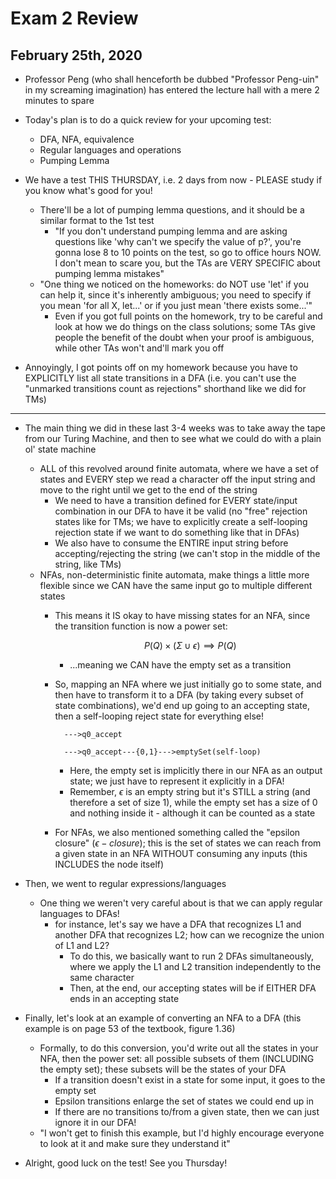 # Exam 2 Review

## February 25th, 2020

- Professor Peng (who shall henceforth be dubbed "Professor Peng-uin" in my screaming imagination) has entered the lecture hall with a mere 2 minutes to spare

- Today's plan is to do a quick review for your upcoming test:
    - DFA, NFA, equivalence
    - Regular languages and operations
    - Pumping Lemma

- We have a test THIS THURSDAY, i.e. 2 days from now - PLEASE study if you know what's good for you!
    - There'll be a lot of pumping lemma questions, and it should be a similar format to the 1st test
        - "If you don't understand pumping lemma and are asking questions like 'why can't we specify the value of p?', you're gonna lose 8 to 10 points on the test, so go to office hours NOW. I don't mean to scare you, but the TAs are VERY SPECIFIC about pumping lemma mistakes"
    - "One thing we noticed on the homeworks: do NOT use 'let' if you can help it, since it's inherently ambiguous; you need to specify if you mean 'for all X, let...' or if you just mean 'there exists some...'"
        - Even if you got full points on the homework, try to be careful and look at how we do things on the class solutions; some TAs give people the benefit of the doubt when your proof is ambiguous, while other TAs won't and'll mark you off

- Annoyingly, I got points off on my homework because you have to EXPLICITLY list all state transitions in a DFA (i.e. you can't use the "unmarked transitions count as rejections" shorthand like we did for TMs)
--------------------------------------------------------------------------------

- The main thing we did in these last 3-4 weeks was to take away the tape from our Turing Machine, and then to see what we could do with a plain ol' state machine
    - ALL of this revolved around finite automata, where we have a set of states and EVERY step we read a character off the input string and move to the right until we get to the end of the string
        - We need to have a transition defined for EVERY state/input combination in our DFA to have it be valid (no "free" rejection states like for TMs; we have to explicitly create a self-looping rejection state if we want to do something like that in DFAs)
        - We also have to consume the ENTIRE input string before accepting/rejecting the string (we can't stop in the middle of the string, like TMs)
    - NFAs, non-deterministic finite automata, make things a little more flexible since we CAN have the same input go to multiple different states
        - This means it IS okay to have missing states for an NFA, since the transition function is now a power set:

            $$
            P(Q) \times (\Sigma \cup \epsilon) \implies P(Q)
            $$

            - ...meaning we CAN have the empty set as a transition
        - So, mapping an NFA where we just initially go to some state, and then have to transform it to a DFA (by taking every subset of state combinations), we'd end up going to an accepting state, then a self-looping reject state for everything else!

                --->q0_accept

                --->q0_accept---{0,1}--->emptySet(self-loop)

            - Here, the empty set is implicitly there in our NFA as an output state; we just have to represent it explicitly in a DFA!
            - Remember, $\epsilon$ is an empty string but it's STILL a string (and therefore a set of size 1), while the empty set has a size of 0 and nothing inside it - although it can be counted as a state
        - For NFAs, we also mentioned something called the "epsilon closure" ($\epsilon-closure$); this is the set of states we can reach from a given state in an NFA WITHOUT consuming any inputs (this INCLUDES the node itself)

- Then, we went to regular expressions/languages
    - One thing we weren't very careful about is that we can apply regular languages to DFAs!
        - for instance, let's say we have a DFA that recognizes L1 and another DFA that recognizes L2; how can we recognize the union of L1 and L2?
            - To do this, we basically want to run 2 DFAs simultaneously, where we apply the L1 and L2 transition independently to the same character
            - Then, at the end, our accepting states will be if EITHER DFA ends in an accepting state

- Finally, let's look at an example of converting an NFA to a DFA (this example is on page 53 of the textbook, figure 1.36)
    - Formally, to do this conversion, you'd write out all the states in your NFA, then the power set: all possible subsets of them (INCLUDING the empty set); these subsets will be the states of your DFA
        - If a transition doesn't exist in a state for some input, it goes to the empty set
        - Epsilon transitions enlarge the set of states we could end up in
        - If there are no transitions to/from a given state, then we can just ignore it in our DFA!
    - "I won't get to finish this example, but I'd highly encourage everyone to look at it and make sure they understand it"

- Alright, good luck on the test! See you Thursday!
